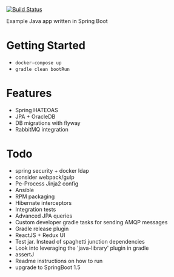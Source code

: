 [![Build Status](https://travis-ci.org/w4tson/blackfriar.svg?branch=master)](https://travis-ci.org/w4tson/blackfriar)

Example Java app written in Spring Boot

# Getting Started


 * `docker-compose up`
 *  `gradle clean bootRun`

# Features

 *  Spring HATEOAS
 *  JPA + OracleDB
 *  DB migrations with flyway
 *  RabbitMQ integration


# Todo

 * spring security + docker ldap
 * consider webpack/gulp
 * Pe-Process Jinja2 config
 * Ansible
 * RPM packaging
 * Hibernate interceptors
 * Integration tests
 * Advanced JPA queries
 * Custom developer gradle tasks for sending AMQP messages
 * Gradle release plugin
 * ReactJS + Redux UI
 * Test jar. Instead of spaghetti junction dependencies 
 * Look into leveraging the 'java-library' plugin in gradle   
 * assertJ 
 * Readme instructions on how to run 
 * upgrade to SpringBoot 1.5
